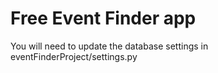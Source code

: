 # Free Event Finder app

You will need to update the database settings in eventFinderProject/settings.py